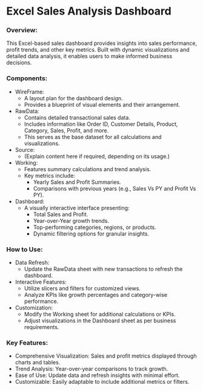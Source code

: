 # Excel Sales Analysis Dashboard

### Overview: 
This Excel-based sales dashboard provides insights into sales performance, profit trends, and other key metrics. Built with dynamic visualizations and detailed data analysis, it enables users to make informed business decisions.

### Components:
- WireFrame:
  - A layout plan for the dashboard design.
  - Provides a blueprint of visual elements and their arrangement.
- RawData:
  - Contains detailed transactional sales data.
  - Includes information like Order ID, Customer Details, Product, Category, Sales, Profit, and more.
  - This serves as the base dataset for all calculations and visualizations.
- Source:
  - (Explain content here if required, depending on its usage.)
- Working:
  - Features summary calculations and trend analysis.
  - Key metrics include:
    - Yearly Sales and Profit Summaries.
    - Comparisons with previous years (e.g., Sales Vs PY and Profit Vs PY).
- Dashboard:
  - A visually interactive interface presenting:
    - Total Sales and Profit.
    - Year-over-Year growth trends.
    - Top-performing categories, regions, or products.
    - Dynamic filtering options for granular insights.

### How to Use:
- Data Refresh:
  - Update the RawData sheet with new transactions to refresh the dashboard.
- Interactive Features:
  - Utilize slicers and filters for customized views.
  - Analyze KPIs like growth percentages and category-wise performance.
- Customization:
  - Modify the Working sheet for additional calculations or KPIs.
  - Adjust visualizations in the Dashboard sheet as per business requirements.

### Key Features:
- Comprehensive Visualization: Sales and profit metrics displayed through charts and tables.
- Trend Analysis: Year-over-year comparisons to track growth.
- Ease of Use: Update data and refresh insights with minimal effort.
- Customizable: Easily adaptable to include additional metrics or filters.

